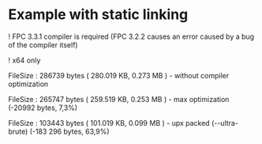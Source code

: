 # Example with static linking

! FPC 3.3.1 compiler is required (FPC 3.2.2 causes an error caused by a bug of the compiler itself)

! x64 only

FileSize	: 286739 bytes ( 280.019 KB,  0.273 MB )  - without compiler optimization

FileSize	: 265747 bytes ( 259.519 KB,  0.253 MB )  - max optimization (-20992 bytes, 7,3%)

FileSize	: 103443 bytes ( 101.019 KB,  0.099 MB )  - upx packed (--ultra-brute) (-183 296 bytes, 63,9%)
